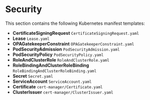 # Security

This section contains the following Kubernetes manifest templates:

- **CertificateSigningRequest**  `CertificateSigningRequest.yaml`
- **Lease**  `Lease.yaml`
- **OPAGatekeeperConstraint**  `OPAGatekeeperConstraint.yaml`
- **PodSecurityAdmission**  `PodSecurityAdmission.yaml`
- **PodSecurityPolicy**  `PodSecurityPolicy.yaml`
- **RoleAndClusterRole**  `RoleAndClusterRole.yaml`
- **RoleBindingAndClusterRoleBinding**  `RoleBindingAndClusterRoleBinding.yaml`
- **Secret**  `Secret.yaml`
- **ServiceAccount**  `ServiceAccount.yaml`
- **Certificate**  `cert-manager/Certificate.yaml`
- **ClusterIssuer**  `cert-manager/ClusterIssuer.yaml`
